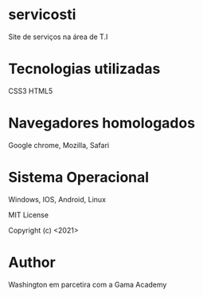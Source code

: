 # servicosti
Site de serviços na área de T.I 
# Tecnologias utilizadas

CSS3
HTML5

# Navegadores homologados

Google chrome, Mozilla, Safari

# Sistema Operacional

Windows, IOS, Android, Linux

MIT License

Copyright (c) <2021> <Washington>

# Author 

Washington em parcetira com a Gama Academy

